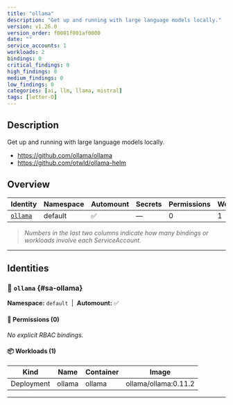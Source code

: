 ```yaml
---
title: "ollama"
description: "Get up and running with large language models locally."
version: v1.26.0
version_order: f0001f001af0000
date: ""
service_accounts: 1
workloads: 2
bindings: 0
critical_findings: 0
high_findings: 0
medium_findings: 0
low_findings: 0
categories: [ai, llm, llama, mistral]
tags: [letter-O]
---
```


## Description

Get up and running with large language models locally.

- https://github.com/ollama/ollama
- https://github.com/otwld/ollama-helm

## Overview

| Identity               | Namespace | Automount | Secrets | Permissions | Workloads | Risk |
| ---------------------- | --------- | --------- | ------- | ----------- | --------- | ---- |
| [`ollama`](#sa-ollama) | default   | ✅        | —       | 0           | 1         | —    |

> _Numbers in the last two columns indicate how many bindings or workloads involve each ServiceAccount._

---

## Identities

### 🤖 `ollama` {#sa-ollama}

**Namespace:** `default`  |  **Automount:** ✅

#### 🔑 Permissions (0)

_No explicit RBAC bindings._

#### 📦 Workloads (1)

| Kind       | Name   | Container | Image                |
| ---------- | ------ | --------- | -------------------- |
| Deployment | ollama | ollama    | ollama/ollama:0.11.2 |

---
